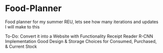 # Food-Planner

Food planner for my summer REU, lets see how many iterations and updates I will make to this

To-Do:
Convert it into a Website with Functionality
Receipt Reader R-CNN Implementation
Good Design & Storage Choices for Consumed, Purchased, & Current Stock
